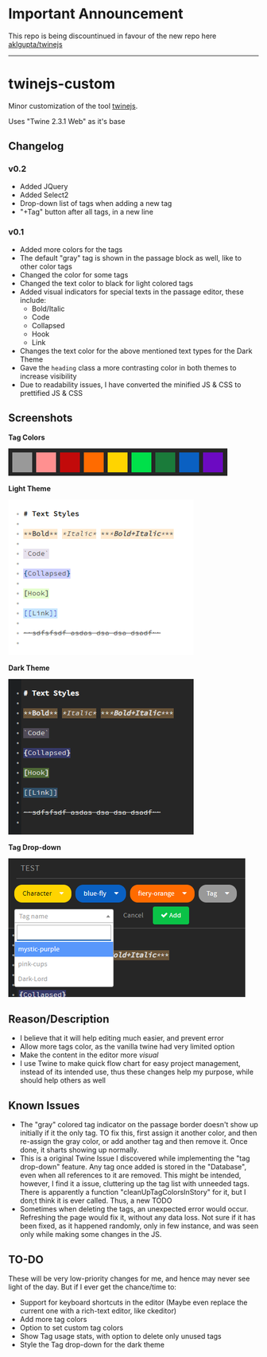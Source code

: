 # Important Announcement
This repo is being discountinued in favour of the new repo here [aklgupta/twinejs](https://github.com/aklgupta/twinejs)


---


# twinejs-custom
Minor customization of the tool [twinejs](https://github.com/klembot/twinejs).

Uses "Twine 2.3.1 Web" as it's base

## Changelog
### v0.2
- Added JQuery
- Added Select2
- Drop-down list of tags when adding a new tag
- "+Tag" button after all tags, in a new line
### v0.1
- Added more colors for the tags
- The default "gray" tag is shown in the passage block as well, like to other color tags
- Changed the color for some tags
- Changed the text color to black for light colored tags 
- Added visual indicators for special texts in the passage editor, these include:
  - Bold/Italic
  - Code
  - Collapsed
  - Hook
  - Link
- Changes the text color for the above mentioned text types for the Dark Theme
- Gave the `heading` class a more contrasting color in both themes to increase visibility
- Due to readability issues, I have converted the minified JS & CSS to prettified JS & CSS

## Screenshots
**Tag Colors**

![Tag Colors](/Previews/Tag-Colors.png)



**Light Theme**

![Light Theme](/Previews/Light-Theme.png)



**Dark Theme**

![Dark Theme](/Previews/Dark-Theme.png)



**Tag Drop-down**

![Tag Drop-down](/Previews/tag-dropdown.png)

## Reason/Description
- I believe that it will help editing much easier, and prevent error
- Allow more tags color, as the vanilla twine had very limited option
- Make the content in the editor more *visual*
- I use Twine to make quick flow chart for easy project management, instead of its intended use, thus these changes help my purpose, while should help others as well

## Known Issues
- The "gray" colored tag indicator on the passage border doesn't show up initially if it the only tag. TO fix this, first assign it another color, and then re-assign the gray color, or add another tag and then remove it. Once done, it sharts showing up normally.
- This is a original Twine Issue I discovered while implementing the "tag drop-down" feature. Any tag once added is stored in the "Database", even when all references to it are removed. This might be intended, however, I find it a issue, cluttering up the tag list with unneeded tags. There is apparently a function "cleanUpTagColorsInStory" for it, but I don;t think it is ever called. Thus, a new TODO
- Sometimes when deleting the tags, an unexpected error would occur. Refreshing the page would fix it, without any data loss. Not sure if it has been fixed, as it happened randomly, only in few instance, and was seen only while making some changes in the JS.

## TO-DO
These will be very low-priority changes for me, and hence may never see light of the day. But if I ever get the chance/time to:
- Support for keyboard shortcuts in the editor (Maybe even replace the current one with a rich-text editor, like ckeditor)
- Add more tag colors
- Option to set custom tag colors
- Show Tag usage stats, with option to delete only unused tags
- Style the Tag drop-down for the dark theme
